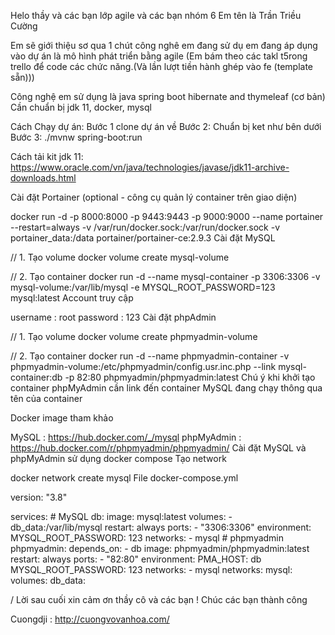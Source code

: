 Helo thầy và các bạn lớp agile và các bạn nhóm 6
Em tên là Trần Triều Cường


Em sẽ giới thiệu sơ qua 1 chút công nghê em đang sử dụ
em đang áp dụng vào dự án là mô hình phát triển bằng agile (Em bám theo các takl t5rong trello để code các chức năng.(Và lần lượt tiền hành ghép vào fe (template sẵn)))

Công nghệ em sử dụng là java spring boot hibernate and thymeleaf (cơ bản) 
Cần chuẩn bị jdk 11, docker, mysql 

Cách Chạy dự án: 
Bước 1 clone dự án về
Bước 2: Chuẩn bị ket như bên dưới
Bước 3: ./mvnw spring-boot:run


Cách tải kit 
jdk 11: https://www.oracle.com/vn/java/technologies/javase/jdk11-archive-downloads.html

Cài đặt Portainer (optional - công cụ quản lý container trên giao diện)

docker run -d -p 8000:8000 -p 9443:9443 -p 9000:9000 --name portainer --restart=always -v /var/run/docker.sock:/var/run/docker.sock -v portainer_data:/data portainer/portainer-ce:2.9.3
Cài đặt MySQL

// 1. Tạo volume
docker volume create mysql-volume

// 2. Tạo container
docker run -d --name mysql-container -p 3306:3306 -v mysql-volume:/var/lib/mysql -e MYSQL_ROOT_PASSWORD=123 mysql:latest
Account truy cập

username : root
password : 123
Cài đặt phpAdmin

// 1. Tạo volume
docker volume create phpmyadmin-volume

// 2. Tạo container
docker run -d --name phpmyadmin-container -v phpmyadmin-volume:/etc/phpmyadmin/config.usr.inc.php --link mysql-container:db -p 82:80 phpmyadmin/phpmyadmin:latest
Chú ý khi khởi tạo container phpMyAdmin cần link đến container MySQL đang chạy thông qua tên của container

Docker image tham khảo

MySQL : https://hub.docker.com/_/mysql
phpMyAdmin : https://hub.docker.com/r/phpmyadmin/phpmyadmin/
Cài đặt MySQL và phpMyAdmin sử dụng docker compose
Tạo network

docker network create mysql
File docker-compose.yml

version: "3.8"

services:
    # MySQL
    db:
        image: mysql:latest
        volumes:
            - db_data:/var/lib/mysql
        restart: always
        ports:
            - "3306:3306"
        environment:
            MYSQL_ROOT_PASSWORD: 123
        networks:
            - mysql
    # phpmyadmin
    phpmyadmin:
        depends_on:
            - db
        image: phpmyadmin/phpmyadmin:latest
        restart: always
        ports:
            - "82:80"
        environment:
            PMA_HOST: db
            MYSQL_ROOT_PASSWORD: 123
        networks:
            - mysql
networks:
    mysql:
volumes:
    db_data:




  / Lời sau cuối xin cảm ơn thầy cô và các bạn ! Chúc các bạn thành công

  


Cuongdji : http://cuongvovanhoa.com/ 
